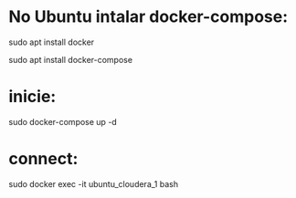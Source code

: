 # No Ubuntu intalar docker-compose:

sudo apt install docker

sudo apt install docker-compose

# inicie:

sudo docker-compose up -d

# connect:

sudo docker exec -it ubuntu_cloudera_1 bash
